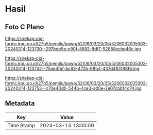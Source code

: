 # Hasil

## Foto C Plano

https://sirekap-obj-formc.kpu.go.id/27b5/pemilu/ppwp/52/06/03/20/05/5206032005003-20240314-123730--297bde5e-c90f-4892-8df7-52858ccbe46c.jpg

https://sirekap-obj-formc.kpu.go.id/27b5/pemilu/ppwp/52/06/03/20/05/5206032005003-20240314-123742--75ee4faf-bc83-472b-98b4-437d483198f6.jpg

https://sirekap-obj-formc.kpu.go.id/27b5/pemilu/ppwp/52/06/03/20/05/5206032005003-20240314-123753--c70e40d0-544b-4ce3-ad0e-2e07cbb14c74.jpg


## Metadata

| Key        | Value               |
| ---------- | ------------------- |
| Time Stamp | 2024-03-14 13:00:00 |



